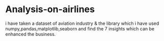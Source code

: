 # Analysis-on-airlines
i have taken a dataset of aviation industry &amp; the library which i have used numpy,pandas,matplotlib,seaborn and find the 7 insights which can be enhanced the business.

